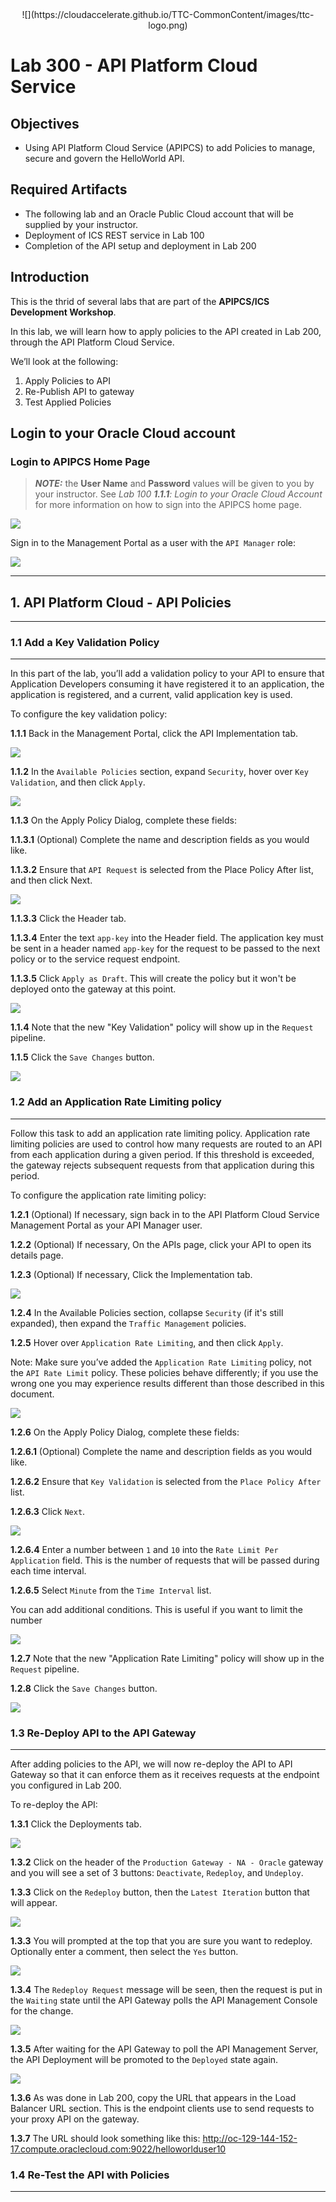 <center>![](https://cloudaccelerate.github.io/TTC-CommonContent/images/ttc-logo.png)</center>

# Lab 300 - API Platform Cloud Service

## Objectives

- Using API Platform Cloud Service (APIPCS) to add Policies to manage, secure and govern the HelloWorld API.

## Required Artifacts

- The following lab and an Oracle Public Cloud account that will be supplied by your instructor.
- Deployment of ICS REST service in Lab 100
- Completion of the API setup and deployment in Lab 200

## Introduction

This is the thrid of several labs that are part of the **APIPCS/ICS Development Workshop**. 

In this lab, we will learn how to apply policies to the API created in Lab 200, through the API Platform Cloud Service.

We’ll look at the following:
1.  Apply Policies to API
2.  Re-Publish API to gateway
3.  Test Applied Policies

## Login to your Oracle Cloud account

### Login to APIPCS Home Page

>***NOTE:*** the **User Name** and **Password** values will be given to you by your instructor. See _Lab 100 **1.1.1**: Login to your Oracle Cloud Account_ for more information on how to sign into the APIPCS home page.


![](images/200/image001.png)  

Sign in to the Management Portal as a user with the `API Manager` role:

![](images/200/image041.png) 

---

## 1. API Platform Cloud - API Policies

---

### 1.1 Add a Key Validation Policy

------

In this part of the lab, you’ll add a validation policy to your API to ensure that Application Developers consuming it have registered it to an application, the application is registered, and a current, valid application key is used.

To configure the key validation policy:

**1.1.1**	Back in the Management Portal, click the API Implementation tab.

![](images/300/image001.png)

**1.1.2**	In the `Available Policies` section, expand `Security`, hover over `Key Validation`, and then click `Apply`.

![](images/300/image002.png)

**1.1.3**	On the Apply Policy Dialog, complete these fields:

**1.1.3.1** (Optional) Complete the name and description fields as you would like.

**1.1.3.2** Ensure that `API Request` is selected from the Place Policy After list, and then click Next.

![](images/300/image003.png)

**1.1.3.3** Click the Header tab.

**1.1.3.4** Enter the text `app-key` into the Header field. The application key must be sent in a header named `app-key` for the request to be passed to the next policy or to the service request endpoint.

**1.1.3.5** Click `Apply as Draft`.  This will create the policy but it won't be deployed onto the gateway at this point.

![](images/300/image004.png)

**1.1.4**	Note that the new "Key Validation" policy will show up in the `Request` pipeline.

**1.1.5** Click the `Save Changes` button.

![](images/300/image005.png)

### 1.2 Add an Application Rate Limiting policy

------

Follow this task to add an application rate limiting policy. Application rate limiting policies are used to control how many requests are routed to an API from each application during a given period. If this threshold is exceeded, the gateway rejects subsequent requests from that application during this period.

To configure the application rate limiting policy:

**1.2.1**	(Optional) If necessary, sign back in to the API Platform Cloud Service Management Portal as your API Manager user.

**1.2.2**	(Optional) If necessary, On the APIs page, click your API to open its details page.

**1.2.3**	(Optional) If necessary, Click the Implementation tab.

![](images/300/image006.png)

**1.2.4**	In the Available Policies section, collapse `Security` (if it's still expanded), then expand the `Traffic Management` policies.

**1.2.5** Hover over `Application Rate Limiting`, and then click `Apply`.

Note: Make sure you’ve added the `Application Rate Limiting` policy, not the `API Rate Limit` policy. These policies behave differently; if you use the wrong one you may experience results different than those described in this document.

![](images/300/image007.png)

**1.2.6** On the Apply Policy Dialog, complete these fields:

**1.2.6.1** (Optional) Complete the name and description fields as you would like.

**1.2.6.2** Ensure that `Key Validation` is selected from the `Place Policy After` list.

**1.2.6.3** Click `Next`.

![](images/300/image008.png)

**1.2.6.4** Enter a number between `1` and `10` into the `Rate Limit Per Application` field. This is the number of requests that will be passed during each time interval.

**1.2.6.5** Select `Minute` from the `Time Interval` list.

You can add additional conditions. This is useful if you want to limit the number 

![](images/300/image009.png)

**1.2.7**	Note that the new "Application Rate Limiting" policy will show up in the `Request` pipeline.

**1.2.8** Click the `Save Changes` button.

![](images/300/image010.png)

### 1.3 Re-Deploy API to the API Gateway

------

After adding policies to the API, we will now re-deploy the API to API Gateway so that it can enforce them as it receives requests at the endpoint you configured in Lab 200. 

To re-deploy the API:

**1.3.1** Click the Deployments tab.

![](images/300/image011.png)

**1.3.2** Click on the header of the `Production Gateway - NA - Oracle` gateway and you will see a set of 3 buttons: `Deactivate`, `Redeploy`, and `Undeploy`.

**1.3.3** Click on the `Redeploy` button, then the `Latest Iteration` button that will appear.

![](images/300/image012.png)

**1.3.3** You will prompted at the top that you are sure you want to redeploy.  Optionally enter a comment, then select the `Yes` button.

![](images/300/image013.png)

**1.3.4** The `Redeploy Request` message will be seen, then the request is put in the `Waiting` state until the API Gateway polls the API Management Console for the change.

![](images/300/image014.png)

**1.3.5** After waiting for the API Gateway to poll the API Management Server, the API Deployment will be promoted to the `Deployed` state again.

![](images/300/image015.png)

**1.3.6** As was done in Lab 200, copy the URL that appears in the Load Balancer URL section. This is the endpoint clients use to send requests to your proxy API on the gateway. 

**1.3.7** The URL should look something like this: http://oc-129-144-152-17.compute.oraclecloud.com:9022/helloworlduser10

### 1.4 Re-Test the API with Policies

------

